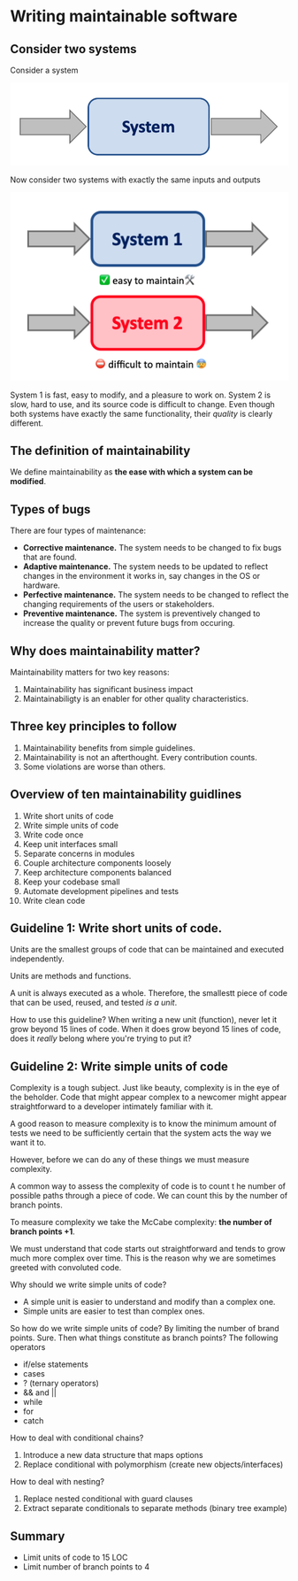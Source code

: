 # Writing maintainable software

## Consider two systems

Consider a system 

![](assets/2020-02-04_system1.png)

Now consider two systems with exactly the same inputs and outputs

![](assets/2020-02-04_system2.png)

System 1 is fast, easy to modify, and a pleasure to work on. System 2 is
slow, hard to use, and its source code is difficult to change. Even though
both systems have exactly the same functionality, their *quality* is clearly
different.  

## The definition of maintainability

We define maintainability as **the ease with which a system can be modified**. 

## Types of bugs

There are four types of maintenance: 

* **Corrective maintenance.** The system needs to be changed to fix bugs that are found. 
* **Adaptive maintenance.** The system needs to be updated to reflect changes in the environment it works in, say changes in the OS or hardware. 
* **Perfective maintenance.** The system needs to be changed to reflect the changing requirements of the users or stakeholders. 
* **Preventive maintenance.** The system is preventively changed to increase the quality or prevent future bugs from occuring.

## Why does maintainability matter?

Maintainability matters for two key reasons: 

1. Maintainability has significant business impact
2. Maintainabiligty is an enabler for other quality characteristics. 

## Three key principles to follow

1. Maintainability benefits from simple guidelines.
2. Maintainability is not an afterthought. Every contribution counts. 
3. Some violations are worse than others. 

## Overview of ten maintainability guidlines

1. Write short units of code
2. Write simple units of code
3. Write code once
4. Keep unit interfaces small
5. Separate concerns in modules
6. Couple architecture components loosely
7. Keep architecture components balanced
8. Keep your codebase small
9. Automate development pipelines and tests
10. Write clean code

## Guideline 1: Write short units of code. 

Units are the smallest groups of code that can be maintained and executed
independently.

Units are methods and functions.

A unit is always executed as a whole. Therefore, the smallestt piece of code
that can be used, reused, and tested *is a unit*.

How to use this guideline? When writing a new unit (function), never let it
grow beyond 15 lines of code. When it does grow beyond 15 lines of code, does
it *really* belong where you're trying to put it?

## Guideline 2: Write simple units of code

Complexity is a tough subject. Just like beauty, complexity is in the eye of
the beholder. Code that might appear complex to a newcomer might appear
straightforward to a developer intimately familiar with it.

A good reason to measure complexity is to know the minimum amount of tests we
need to be sufficiently certain that the system acts the way we want it to.

However, before we can do any of these things we must measure complexity. 

A common way to assess the complexity of code is to count t he number of
possible paths through a piece of code. We can count this by the number of
branch points.

To measure complexity we take the McCabe complexity: **the number of branch  points +1**. 

We must understand that code starts out straightforward and tends to grow
much more complex over time. This is the reason why we are sometimes greeted
with convoluted code.

Why should we write simple units of code? 

* A simple unit is easier to understand and modify than a complex one. 
* Simple units are easier to test than complex ones. 

So how do we write simple units of code? By limiting the number of brand points. Sure. Then what things constitute as branch points? The following operators

* if/else statements
* cases
* ? (ternary operators) 
* && and || 
* while
* for
* catch

How to deal with conditional chains? 

1. Introduce a new data structure that maps options
2. Replace conditional with polymorphism (create new objects/interfaces)

How to deal with nesting? 

1. Replace nested conditional with guard clauses 
2. Extract separate conditionals to separate methods (binary tree example)

## Summary

* Limit units of code to 15 LOC
* Limit number of branch points to 4